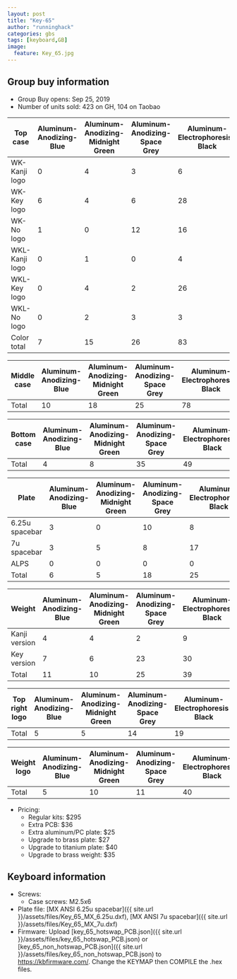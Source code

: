 ```yaml
---
layout: post
title: "Key-65"
author: "runninghack"
categories: gbs
tags: [keyboard,GB]
image:
  feature: Key_65.jpg
---
```


## Group buy information

- Group Buy opens: Sep 25, 2019
- Number of units sold: 423 on GH, 104 on Taobao


| Top case       | Aluminum-Anodizing-Blue | Aluminum-Anodizing-Midnight   Green | Aluminum-Anodizing-Space   Grey | Aluminum-Electrophoresis-Black | Aluminum-Electrophoresis-Pink | Aluminum-Electrophoresis-Red | Aluminum-Electrophoresis-Teal | Aluminum-Electrophoresis-White | Aluminum-Electrophoresis-Yellow | PC-Clear | POM-Red | POM-Yellow | Layout Total |
|----------------|-------------------------|-------------------------------------|---------------------------------|--------------------------------|-------------------------------|------------------------------|-------------------------------|--------------------------------|---------------------------------|----------|---------|------------|--------------|
| WK-Kanji logo  | 0                       | 4                                   | 3                               | 6                              | 4                             | 2                            | 0                             | 7                              | 1                               | 11       | 0       | 0          | 38           |
| WK-Key logo    | 6                       | 4                                   | 6                               | 28                             | 4                             | 2                            | 8                             | 45                             | 6                               | 39       | 1       | 0          | 149          |
| WK-No logo     | 1                       | 0                                   | 12                              | 16                             | 2                             | 3                            | 6                             | 39                             | 0                               | 33       | 2       | 0          | 114          |
| WKL-Kanji logo | 0                       | 1                                   | 0                               | 4                              | 1                             | 0                            | 2                             | 9                              | 1                               | 5        | 0       | 2          | 25           |
| WKL-Key logo   | 0                       | 4                                   | 2                               | 26                             | 2                             | 1                            | 2                             | 19                             | 2                               | 9        | 3       | 0          | 70           |
| WKL-No logo    | 0                       | 2                                   | 3                               | 3                              | 2                             | 0                            | 1                             | 6                              | 1                               | 9        | 0       | 0          | 27           |
| Color total    | 7                       | 15                                  | 26                              | 83                             | 15                            | 8                            | 19                            | 125                            | 11                              | 106      | 6       | 2          | 423          |


| Middle   case | Aluminum-Anodizing-Blue | Aluminum-Anodizing-Midnight   Green | Aluminum-Anodizing-Space   Grey | Aluminum-Electrophoresis-Black | Aluminum-Electrophoresis-Pink | Aluminum-Electrophoresis-Red | Aluminum-Electrophoresis-Teal | Aluminum-Electrophoresis-White | Aluminum-Electrophoresis-Yellow | PC-Clear | POM-Red | POM-Yellow | Total |
|---------------|-------------------------|-------------------------------------|---------------------------------|--------------------------------|-------------------------------|------------------------------|-------------------------------|--------------------------------|---------------------------------|----------|---------|------------|-------|
| Total         | 10                      | 18                                  | 25                              | 78                             | 25                            | 11                           | 34                            | 99                             | 17                              | 101      | 2       | 3          | 423   |

| Bottom   case | Aluminum-Anodizing-Blue | Aluminum-Anodizing-Midnight   Green | Aluminum-Anodizing-Space   Grey | Aluminum-Electrophoresis-Black | Aluminum-Electrophoresis-Pink | Aluminum-Electrophoresis-Red | Aluminum-Electrophoresis-Teal | Aluminum-Electrophoresis-White | Aluminum-Electrophoresis-Yellow | PC-Clear | POM-Red | POM-Yellow | Total |
|---------------|-------------------------|-------------------------------------|---------------------------------|--------------------------------|-------------------------------|------------------------------|-------------------------------|--------------------------------|---------------------------------|----------|---------|------------|-------|
| Total         | 4                       | 8                                   | 35                              | 49                             | 40                            | 9                            | 33                            | 110                            | 13                              | 113      | 6       | 3          | 423   |

| Plate          | Aluminum-Anodizing-Blue | Aluminum-Anodizing-Midnight   Green | Aluminum-Anodizing-Space   Grey | Aluminum-Electrophoresis-Black | Aluminum-Electrophoresis-Pink | Aluminum-Electrophoresis-Red | Aluminum-Electrophoresis-Teal | Aluminum-Electrophoresis-White | Aluminum-Electrophoresis-Yellow | Brass-Electrophoresis-Black | Brass-Electrophoresis-Clear | Brass-Electrophoresis-Pink | Brass-Electrophoresis-Red | Brass-Electrophoresis-Teal | Brass-Electrophoresis-White | Brass-Electrophoresis-Yellow | CF | PC-Clear | Titanium-Raw | Layout Total |
|----------------|-------------------------|-------------------------------------|---------------------------------|--------------------------------|-------------------------------|------------------------------|-------------------------------|--------------------------------|---------------------------------|-----------------------------|-----------------------------|----------------------------|---------------------------|----------------------------|-----------------------------|------------------------------|----|----------|--------------|--------------|
| 6.25u spacebar | 3                       | 0                                   | 10                              | 8                              | 7                             | 6                            | 17                            | 31                             | 8                               | 3                           | 29                          | 9                          | 4                         | 8                          | 8                           | 6                            | 0  | 45       | 9            | 211          |
| 7u spacebar    | 3                       | 5                                   | 8                               | 17                             | 26                            | 4                            | 25                            | 32                             | 9                               | 11                          | 45                          | 16                         | 10                        | 20                         | 28                          | 11                           | 0  | 81       | 27           | 378          |
| ALPS           | 0                       | 0                                   | 0                               | 0                              | 0                             | 0                            | 0                             | 0                              | 0                               | 0                           | 0                           | 0                          | 0                         | 0                          | 0                           | 0                            | 3  | 0        | 0            | 3            |
| Total          | 6                       | 5                                   | 18                              | 25                             | 33                            | 10                           | 42                            | 63                             | 17                              | 14                          | 74                          | 25                         | 14                        | 28                         | 36                          | 17                           | 3  | 126      | 36           |              |

| Weight        | Aluminum-Anodizing-Blue | Aluminum-Anodizing-Midnight   Green | Aluminum-Anodizing-Space   Grey | Aluminum-Electrophoresis-Black | Aluminum-Electrophoresis-Pink | Aluminum-Electrophoresis-Red | Aluminum-Electrophoresis-Teal | Aluminum-Electrophoresis-White | Aluminum-Electrophoresis-Yellow | Brass-Electrophoresis-Black | Brass-Electrophoresis-Clear | Brass-Electrophoresis-Pink | Brass-Electrophoresis-Red | Brass-Electrophoresis-Teal | Brass-Electrophoresis-White | Brass-Electrophoresis-Yellow | Version Total |
|---------------|-------------------------|-------------------------------------|---------------------------------|--------------------------------|-------------------------------|------------------------------|-------------------------------|--------------------------------|---------------------------------|-----------------------------|-----------------------------|----------------------------|---------------------------|----------------------------|-----------------------------|------------------------------|---------------|
| Kanji version | 4                       | 4                                   | 2                               | 9                              | 5                             | 8                            | 9                             | 13                             | 6                               | 7                           | 41                          | 5                          | 3                         | 9                          | 15                          | 7                            | 147           |
| Key version   | 7                       | 6                                   | 23                              | 30                             | 12                            | 3                            | 13                            | 31                             | 10                              | 39                          | 42                          | 7                          | 7                         | 15                         | 20                          | 11                           | 276           |
| Total         | 11                      | 10                                  | 25                              | 39                             | 17                            | 11                           | 22                            | 44                             | 16                              | 46                          | 83                          | 12                         | 10                        | 24                         | 35                          | 18                           |               |

| Top   right logo | Aluminum-Anodizing-Blue | Aluminum-Anodizing-Midnight   Green | Aluminum-Anodizing-Space   Grey | Aluminum-Electrophoresis-Black | Aluminum-Electrophoresis-Pink | Aluminum-Electrophoresis-Red | Aluminum-Electrophoresis-Teal | Aluminum-Electrophoresis-White | Aluminum-Electrophoresis-Yellow | Brass-Electrophoresis-Black | Brass-Electrophoresis-Clear | Brass-Electrophoresis-Teal | Total |
|------------------|-------------------------|-------------------------------------|---------------------------------|--------------------------------|-------------------------------|------------------------------|-------------------------------|--------------------------------|---------------------------------|-----------------------------|-----------------------------|----------------------------|-------|
| Total            | 5                       | 5                                   | 14                              | 19                             | 36                            | 7                            | 31                            | 33                             | 17                              | 1                           | 49                          | 1                          | 218   |

| Weight   logo | Aluminum-Anodizing-Blue | Aluminum-Anodizing-Midnight   Green | Aluminum-Anodizing-Space   Grey | Aluminum-Electrophoresis-Black | Aluminum-Electrophoresis-Pink | Aluminum-Electrophoresis-Red | Aluminum-Electrophoresis-Teal | Aluminum-Electrophoresis-White | Aluminum-Electrophoresis-Yellow | Brass-Electrophoresis-Black | Brass-Electrophoresis-Clear | Total |
|---------------|-------------------------|-------------------------------------|---------------------------------|--------------------------------|-------------------------------|------------------------------|-------------------------------|--------------------------------|---------------------------------|-----------------------------|-----------------------------|-------|
| Total         | 5                       | 10                                  | 11                              | 40                             | 31                            | 10                           | 37                            | 74                             | 13                              | 2                           | 36                          | 269   |


- Pricing:
	- Regular kits: $295
	- Extra PCB: $36
	- Extra aluminum/PC plate: $25
	- Upgrade to brass plate: $27
	- Upgrade to titanium plate: $40
	- Upgrade to brass weight: $35

## Keyboard information

- Screws:
	- Case screws: M2.5x6
- Plate file: [MX ANSI 6.25u spacebar]({{ site.url }}/assets/files/Key_65_MX_6.25u.dxf), [MX ANSI 7u spacebar]({{ site.url }}/assets/files/Key_65_MX_7u.dxf)
- Firmware: Upload [key_65_hotswap_PCB.json]({{ site.url }}/assets/files/key_65_hotswap_PCB.json) or [key_65_non_hotswap_PCB.json]({{ site.url }}/assets/files/key_65_non_hotswap_PCB.json) to https://kbfirmware.com/. Change the KEYMAP then COMPILE the .hex files.  